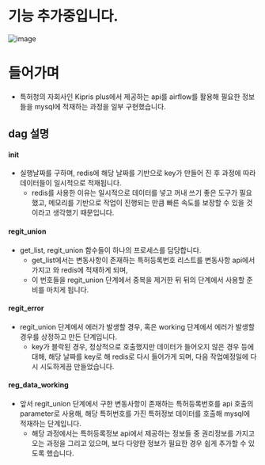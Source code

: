 
# 기능 추가중입니다.

![image](https://user-images.githubusercontent.com/76681523/186073908-635dcbaf-0f24-4ce4-be11-2c91a29856d5.png)


# 들어가며

- 특허청의 자회사인 Kipris plus에서 제공하는 api를 airflow를 활용해 필요한 정보들을 mysql에 적재하는 과정을 일부 구현했습니다.


## dag 설명

#### init 
- 실행날짜를 구하며, redis에 해당 날짜를 기반으로 key가 만들어 진 후 과정에 따라 데이터들이 일시적으로 적재됩니다. 
  - redis를 사용한 이유는 일시적으로 데이터를 넣고 꺼내 쓰기 좋은 도구가 필요했고, 메모리를 기반으로 작업이 진행되는 만큼 빠른 속도를 보장할 수 있을 것이라고 생각했기 때문입니다.

#### regit_union
- get_list, regit_union 함수들이 하나의 프로세스를 담당합니다.
  - get_list에서는 변동사항이 존재하는 특허등록번호 리스트를 변동사항 api에서 가지고 와 redis에 적재하게 되며,
  - 이 번호들을 regit_union 단계에서 중복을 제거한 뒤 뒤의 단계에서 사용할 준비를 마치게 됩니다.

#### regit_error
- regit_union 단계에서 에러가 발생할 경우, 혹은 working 단계에서 에러가 발생할 경우를 상정하고 만든 단계입니다.
  - key가 블락된 경우, 정상적으로 호출했지만 데이터가 들어오지 않은 경우 등에 대해, 해당 날짜를 key로 해 redis로 다시 들어가게 되며, 다음 작업예정일에 다시 시도하게끔 만들었습니다.

#### reg_data_working
- 앞서 regit_union 단계에서 구한 변동사항이 존재하는 특허등록번호를 api 호출의 parameter로 사용해, 해당 특허번호를 가진 특허정보 데이터를 호출해 mysql에 적재하는 단계입니다. 
  - 해당 과정에서는 특허등록정보 api에서 제공하는 정보들 중 권리정보를 가지고 오는 과정을 그리고 있으며, 보다 다양한 정보가 필요한 경우 쉽게 추가할 수 있도록 했습니다.
